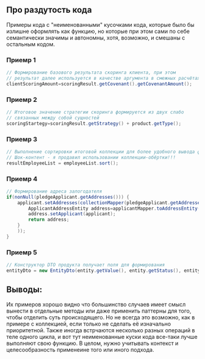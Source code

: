 ## Про раздутость кода

Примеры кода с "неименованными" кусочками кода, которые было бы излишне оформлять как функцию, но которые при этом сами по себе семантически значимы и автономны, хотя, возможно, и смешаны с остальным кодом.

### Приемр 1
``` Java
// Формирование базового результата скоринга клиента, при этом
// результат далее используется в качестве аргумента в смежных расчётах
clientScoringAmount=scoringResult.getCovenant().getCovenantAmount();
```

### Приемр 2
``` Java
// Итоговое значение стратегии скоринга формируется из двух слабо 
// связанных между собой сущностей
scoringStartegy=scoringResult.getStrategy() + product.getType();
```

### Приемр 3
``` Java
// Выполнение сортировки итоговой коллекции для более удобного вывода фронта
// Шок-контент - я продавил использовании коллекции-обёртки!!!
resultEmployeeList = employeeList.sort();
```

### Приемр 4
``` Java
// Формирование адреса залогодателя
if(nonNull(pledgeApplicant.getAddresses())) {
    applicant.setAddresses(collectionMapper(pledgeApplicant.getAddresses(), addr -> {
        ApplicantAddressEntity address=applicantMapper.toAddressEntity(addr);
        address.setApplicant(applicant);
        return address;
    }
    ));
}
```

### Приемр 5
``` Java
// Конструктор DTO продукта получает поля для формирования
entityDto = new EntityDto(entity.getValue(), entity.getStatus(), entity.getCompanion()); 
```

## Выводы:
Их примеров хорошо видно что большинство случаев имеет смысл вынести в отдельные методы или даже применить паттерны для того, чтобы отделить суть происходящего. Но не всегда это возможно, как в примере с коллекцией, если только не сделать её изначально приоритетной. Также иногда встрчаются несколько разных операций в теле одного цикла, и вот тут неименованные куски кода все-таки лучше выполняют свою функцию. В целом, нужно учитывать контекст и целесообразность применеине того или иного подхода. 
